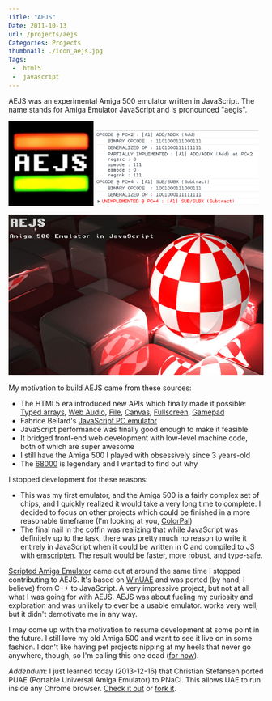 ```yaml
---
Title: "AEJS"
Date: 2011-10-13
url: /projects/aejs
Categories: Projects
thumbnail: ./icon_aejs.jpg
Tags:
 -  html5
 -  javascript
---
```


AEJS was an experimental Amiga 500 emulator written in JavaScript. The name
stands for Amiga Emulator JavaScript and is pronounced "aegis".

<div class="beside">
<img style="height: 168px" src="icon_aejs.jpg" title="AEJS logo" alt="AEJS logo" />
<img style="height: 150px" src="log.png" title="AEJS log" alt="AEJS log" />
</div>

![aejs splash screen](splash.png)

My motivation to build AEJS came from these sources:

- The HTML5 era introduced new APIs which finally made it possible:
  [Typed arrays][13], [Web Audio][1], [File][2], [Canvas][3], [Fullscreen][4],
  [Gamepad][5]
- Fabrice Bellard's [JavaScript PC emulator][jsemu]
- JavaScript performance was finally good enough to make it feasible
- It bridged front-end web development with low-level machine code, both of
  which are super awesome
- I still have the Amiga 500 I played with obsessively since 3 years-old
- The [68000][6] is legendary and I wanted to find out why

I stopped development for these reasons:

- This was my first emulator, and the Amiga 500 is a fairly complex set of
  chips, and I quickly realized it would take a very long time to complete. I
  decided to focus on other projects which could be finished in a more
  reasonable timeframe (I'm looking at you, [ColorPal][7])
- The final nail in the coffin was realizing that while JavaScript was
  definitely up to the task, there was pretty much no reason to write it
  entirely in JavaScript when it could be written in C and compiled to JS with
  [emscripten][10]. The result would be faster, more robust, and type-safe.

[Scripted Amiga Emulator][8] came out at around the same time I stopped contributing to AEJS. It's based on
[WinUAE][9] and was ported (by hand, I believe) from C++ to JavaScript. A very
impressive project, but not at all what I was going for with AEJS. AEJS was
about fueling my curiosity and exploration and was unlikely to ever be a usable emulator.
works very well, but it didn't demotivate me in any way.

I may come up with the motivation to resume development at some point
in the future. I still love my old Amiga 500 and want to see it live on in
some fashion. I don't like having pet projects nipping at my heels that never
go anywhere, though, so I'm calling this one dead ([for now][11]).

_Addendum_: I just learned today (2013-12-16) that Christian Stefansen ported
PUAE (Portable Universal Amiga Emulator) to PNaCl. This allows UAE to run
inside any Chrome browser. [Check it out][14] or [fork it][15].

[1]: http://www.w3.org/TR/webaudio/ "Web Audio API"
[2]: http://www.w3.org/TR/FileAPI/ "File API"
[3]: http://www.w3.org/TR/2dcontext/ "Canvas 2D context"
[4]: http://www.w3.org/TR/fullscreen/ "Fullscreen API"
[5]: http://www.w3.org/TR/gamepad/ "Gamepad API"
[6]: https://en.wikipedia.org/wiki/Motorola_68000 "Motorola 68000"
[7]: http://colorpal.org/ "ColorPal"
[8]: https://github.com/naTmeg/ScriptedAmigaEmulator "ScriptedAmigaEmulator"
[9]: https://github.com/tonioni/WinUAE "WinUAE"
[10]: http://emscripten.org "emscripten"
[11]: https://github.com/mwcz/AEJS/ "AEJS on GitHub"
[12]: /tag/aejs/ "Posts about AEJS"
[13]: https://developer.mozilla.org/en-US/docs/Web/JavaScript/Typed_arrays "JavaScript typed arrays"
[14]: http://pnacl-amiga-emulator.appspot.com/ "PNaCl port of PUAE"
[15]: https://github.com/cstefansen/PUAE "PNaCl PUAE port's source code"
[jsemu]: http://bellard.org/jslinux/tech.html
